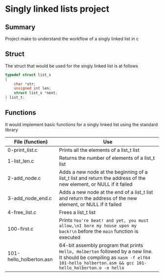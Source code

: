 # Singly linked lists project

## Summary

Project make to understand the workflow of a singly linked list in c

## Struct

The struct that would be used for the singly linked list is at follows

```c
typedef struct list_s
{
	char *str;
	unsigned int len;
	struct list_s *next;
} list_t;
```

## Functions

It would implement basic functions for a singly linked list using the standard library

File (function) | Use
----------------|-----
0-print_list.c | Prints all the elements of a list_t list
1-list_len.c | Returns the number of elements of a list_t list
2-add_node.c | Adds a new node at the beginning of a list_t list and return the address of the new element, or NULL if it failed
3-add_node_end.c | Adds a new node at the end of a list_t list and return the address of the new element, or NULL if it failed
4-free_list.c | Frees a list_t list
100-first.c | Prints `You're beat! and yet, you must allow,\nI bore my house upon my back!\n` before the `main` function is executed
101-hello_holberton.asn | 64-bit assembly program that prints `Hello, Holberton` followed by a new line. It should be compiling as `nasm -f elf64 101-hello_holberton.asm && gcc 101-hello_holberton.o -o hello`
